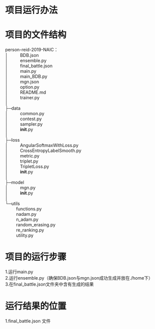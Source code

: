 #  项目运行办法
# **项目的文件结构**
person-reid-2019-NAIC：  
│    &emsp;&emsp;&ensp;BDB.json  
│    &emsp;&emsp;&ensp;ensemble.py  
│    &emsp;&emsp;&ensp;final_battle.json  
│    &emsp;&emsp;&ensp;main.py  
│    &emsp;&emsp;&ensp;main_BDB.py  
│    &emsp;&emsp;&ensp;mgn.json  
│    &emsp;&emsp;&ensp;option.py  
│    &emsp;&emsp;&ensp;README.md  
│    &emsp;&emsp;&ensp;trainer.py  
│    
├─data  
│        &emsp;&emsp;&ensp;common.py  
│        &emsp;&emsp;&ensp;contest.py  
│        &emsp;&emsp;&ensp;sampler.py  
│        &emsp;&emsp;&ensp;__init__.py  
│        
├─loss  
│        &emsp;&emsp;&ensp;AngularSoftmaxWithLoss.py  
│        &emsp;&emsp;&ensp;CrossEntropyLabelSmooth.py  
│        &emsp;&emsp;&ensp;metric.py  
│        &emsp;&emsp;&ensp;triplet.py  
│        &emsp;&emsp;&ensp;TripletLoss.py  
│        &emsp;&emsp;&ensp;__init__.py  
│        
├─model  
│        &emsp;&emsp;&ensp;mgn.py  
│        &emsp;&emsp;&ensp;__init__.py  
│        
└─utils  
          &emsp;&emsp;&ensp;functions.py  
          &emsp;&emsp;&ensp;nadam.py  
          &emsp;&emsp;&ensp;n_adam.py  
          &emsp;&emsp;&ensp;random_erasing.py  
          &emsp;&emsp;&ensp;re_ranking.py  
          &emsp;&emsp;&ensp;utility.py  
# **项目的运行步骤**
1.运行main.py  
2.运行ensemble.py（确保BDB.json与mgn.json成功生成并放在./home下）  
3.在final_battle.json文件夹中含有生成的结果  
# **运行结果的位置**
1.final_battle.json 文件
